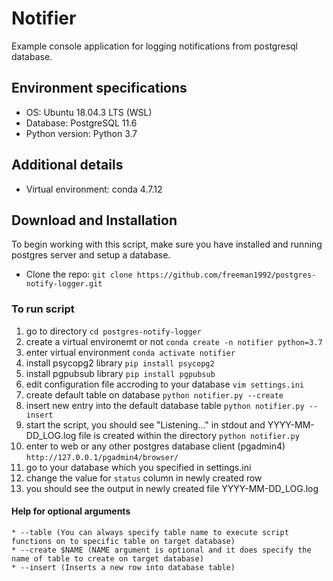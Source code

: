 # Notifier
Example console application for logging notifications from postgresql database.

## Environment specifications
   * OS: Ubuntu 18.04.3 LTS (WSL)
   * Database: PostgreSQL 11.6
   * Python version: Python 3.7

## Additional details
   * Virtual environment: conda 4.7.12
   
## Download and Installation

To begin working with this script, make sure you have installed and running postgres server and setup a database.
* Clone the repo: `git clone https://github.com/freeman1992/postgres-notify-logger.git`


### To run script
1. go to directory `cd postgres-notify-logger`
2. create a virtual environemt or not `conda create -n notifier python=3.7`
3. enter virtual environment `conda activate notifier` 
4. install psycopg2 library `pip install psycopg2`
5. install pgpubsub library `pip install pgpubsub`
6. edit configuration file accroding to your database `vim settings.ini`
7. create default table on database `python notifier.py --create`
8. insert new entry into the default database table `python notifier.py --insert`
9. start the script, you should see "Listening..." in stdout and YYYY-MM-DD_LOG.log file is created within the directory
    `python notifier.py`
10. enter to web or any other postgres database client (pgadmin4) `http://127.0.0.1/pgadmin4/browser/`
11. go to your database which you specified in settings.ini
12. change the value for `status` column in newly created row
13. you should see the output in newly created file YYYY-MM-DD_LOG.log


#### Help for optional arguments
    * --table (You can always specify table name to execute script functions on to specific table on target database)
    * --create $NAME (NAME argument is optional and it does specify the name of table to create on target database)
    * --insert (Inserts a new row into database table)

